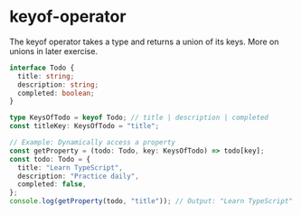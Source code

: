 # keyof-operator

The keyof operator takes a type and returns a union of its keys. More on unions in later exercise.

```ts
interface Todo {
  title: string;
  description: string;
  completed: boolean;
}

type KeysOfTodo = keyof Todo; // title | description | completed
const titleKey: KeysOfTodo = "title";

// Example: Dynamically access a property
const getProperty = (todo: Todo, key: KeysOfTodo) => todo[key];
const todo: Todo = {
  title: "Learn TypeScript",
  description: "Practice daily",
  completed: false,
};
console.log(getProperty(todo, "title")); // Output: "Learn TypeScript"
```
